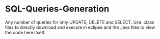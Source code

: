 # SQL-Queries-Generation
Any number of queries for only UPDATE, DELETE and SELECT.
Use .class files to directly download and execute in eclipse and the .java files to view the code here itself.
